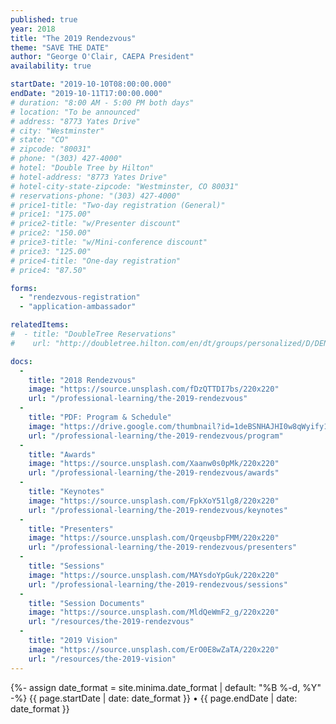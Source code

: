 ```yaml
---
published: true
year: 2018
title: "The 2019 Rendezvous"
theme: "SAVE THE DATE"
author: "George O'Clair, CAEPA President"
availability: true

startDate: "2019-10-10T08:00:00.000"
endDate: "2019-10-11T17:00:00.000"
# duration: "8:00 AM - 5:00 PM both days"
# location: "To be announced"
# address: "8773 Yates Drive"
# city: "Westminster"
# state: "CO"
# zipcode: "80031"
# phone: "(303) 427-4000"
# hotel: "Double Tree by Hilton"
# hotel-address: "8773 Yates Drive"
# hotel-city-state-zipcode: "Westminster, CO 80031"
# reservations-phone: "(303) 427-4000"
# price1-title: "Two-day registration (General)"
# price1: "175.00"
# price2-title: "w/Presenter discount"
# price2: "150.00"
# price3-title: "w/Mini-conference discount"
# price3: "125.00"
# price4-title: "One-day registration"
# price4: "87.50"

forms:
  - "rendezvous-registration"
  - "application-ambassador"

relatedItems:
#  - title: "DoubleTree Reservations"
#    url: "http://doubletree.hilton.com/en/dt/groups/personalized/D/DENNSDT-CAE-20181021/index.jhtml"

docs:
  -
    title: "2018 Rendezvous"
    image: "https://source.unsplash.com/fDzQTTDI7bs/220x220"
    url: "/professional-learning/the-2019-rendezvous"
  -
    title: "PDF: Program & Schedule"
    image: "https://drive.google.com/thumbnail?id=1deBSNHAJHI0w8qWyify1c7wwD_X9uNQR"
    url: "/professional-learning/the-2019-rendezvous/program"
  -
    title: "Awards"
    image: "https://source.unsplash.com/Xaanw0s0pMk/220x220"
    url: "/professional-learning/the-2019-rendezvous/awards"
  -
    title: "Keynotes"
    image: "https://source.unsplash.com/FpkXoY51lg8/220x220"
    url: "/professional-learning/the-2019-rendezvous/keynotes"
  -
    title: "Presenters"
    image: "https://source.unsplash.com/QrqeusbpFMM/220x220"
    url: "/professional-learning/the-2019-rendezvous/presenters"
  -
    title: "Sessions"
    image: "https://source.unsplash.com/MAYsdoYpGuk/220x220"
    url: "/professional-learning/the-2019-rendezvous/sessions"
  -
    title: "Session Documents"
    image: "https://source.unsplash.com/MldQeWmF2_g/220x220"
    url: "/resources/the-2019-rendezvous"
  -
    title: "2019 Vision"
    image: "https://source.unsplash.com/ErO0E8wZaTA/220x220"
    url: "/resources/the-2019-vision"
---
```


<article itemscope itemtype="http://schema.org/Event">
  <span itemprop="name" content="{{ page.title }}" />
  <span itemprop="description" content="{{ page.theme }}" />
  <p class="post-meta">
    <time datetime="{{ page.startDate | date_to_xmlschema }}" itemprop="startDate">
      {%- assign date_format = site.minima.date_format | default: "%B %-d, %Y" -%}
      {{ page.startDate | date: date_format }}
    </time>
      •
    <time datetime="{{ page.endDate | date_to_xmlschema }}" itemprop="endDate">
      {{ page.endDate | date: date_format }}
    </time>
  </p>
</article>
